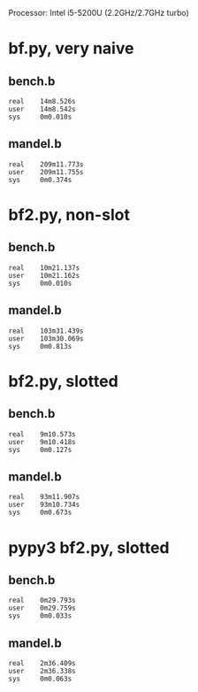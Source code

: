 Processor: Intel i5-5200U (2.2GHz/2.7GHz turbo)

# bf.py, very naive

## bench.b
```
real    14m8.526s
user    14m8.542s
sys     0m0.010s
```

## mandel.b
```
real    209m11.773s
user    209m11.755s
sys     0m0.374s
```


# bf2.py, non-slot

## bench.b
```
real    10m21.137s
user    10m21.162s
sys     0m0.010s
```

## mandel.b
```
real    103m31.439s
user    103m30.069s
sys     0m0.813s
```


# bf2.py, slotted

## bench.b
```
real    9m10.573s
user    9m10.418s
sys     0m0.127s
```

## mandel.b
```
real    93m11.907s
user    93m10.734s
sys     0m0.673s
```


# pypy3 bf2.py, slotted

## bench.b
```
real    0m29.793s
user    0m29.759s
sys     0m0.033s
```

## mandel.b
```
real    2m36.409s
user    2m36.338s
sys     0m0.063s
```
